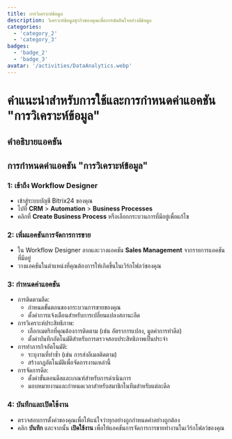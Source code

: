 ```yaml
---
title: การวิเคราะห์ข้อมูล
description: วิเคราะห์ข้อมูลธุรกิจของคุณเพื่อการตัดสินใจอย่างมีข้อมูล
categories: 
  - 'category_2'
  - 'category_3'
badges: 
  - 'badge_2'
  - 'badge_3'
avatar: '/activities/DataAnalytics.webp'
---
```

# คำแนะนำสำหรับการใช้และการกำหนดค่าแอคชัน "การวิเคราะห์ข้อมูล"

## คำอธิบายแอคชัน

## **การกำหนดค่าแอคชัน "การวิเคราะห์ข้อมูล"**

### 1: เข้าถึง Workflow Designer
- เข้าสู่ระบบบัญชี Bitrix24 ของคุณ
- ไปที่ **CRM** > **Automation** > **Business Processes**
- คลิกที่ **Create Business Process** หรือเลือกกระบวนการที่มีอยู่เพื่อแก้ไข

### 2: เพิ่มแอคชันการจัดการการขาย
- ใน Workflow Designer ลากและวางแอคชัน **Sales Management** จากรายการแอคชันที่มีอยู่
- วางแอคชันในตำแหน่งที่คุณต้องการให้เกิดขึ้นในเวิร์กโฟลว์ของคุณ

### 3: กำหนดค่าแอคชัน
- การติดตามลีด:
  - กำหนดขั้นตอนของกระบวนการขายของคุณ
  - ตั้งค่าการแจ้งเตือนสำหรับการเปลี่ยนแปลงสถานะลีด
- การวิเคราะห์ประสิทธิภาพ:
  - เลือกเมตริกที่คุณต้องการติดตาม (เช่น อัตราการแปลง, มูลค่าการทำดีล)
  - ตั้งค่าบันทึกอัตโนมัติสำหรับการตรวจสอบประสิทธิภาพเป็นประจำ
- การทำภารกิจอัตโนมัติ:
  - ระบุงานที่ทำซ้ำ (เช่น การส่งอีเมลติดตาม)
  - สร้างกฎอัตโนมัติเพื่อจัดการงานเหล่านี้
- การจัดการดีล:
  - ตั้งค่าขั้นตอนดีลและเกณฑ์สำหรับการดำเนินการ
  - มอบหมายงานและกำหนดเวลาสำหรับสมาชิกในทีมสำหรับแต่ละดีล

### 4: บันทึกและเปิดใช้งาน
- ตรวจสอบการตั้งค่าของคุณเพื่อให้แน่ใจว่าทุกอย่างถูกกำหนดค่าอย่างถูกต้อง
- คลิก **บันทึก** และจากนั้น **เปิดใช้งาน** เพื่อให้แอคชันการจัดการการขายทำงานในเวิร์กโฟลว์ของคุณ